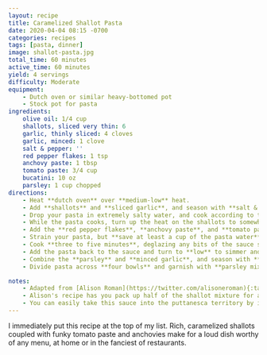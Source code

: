 ```yaml
---
layout: recipe
title: Caramelized Shallot Pasta
date: 2020-04-04 08:15 -0700
categories: recipes
tags: [pasta, dinner]
image: shallot-pasta.jpg
total_time: 60 minutes
active_time: 60 minutes
yield: 4 servings
difficulty: Moderate
equipment:
    - Dutch oven or similar heavy-bottomed pot
    - Stock pot for pasta
ingredients:
    olive oil: 1/4 cup
    shallots, sliced very thin: 6
    garlic, thinly sliced: 4 cloves
    garlic, minced: 1 clove
    salt & pepper: ''
    red pepper flakes: 1 tsp
    anchovy paste: 1 tbsp
    tomato paste: 3/4 cup
    bucatini: 10 oz
    parsley: 1 cup chopped
directions:
    - Heat **dutch oven** over **medium-low** heat.
    - Add **shallots** and **sliced garlic**, and season with **salt & pepper**, and cook until shallots are soft and caramelized, about **forty-five minutes**.
    - Drop your pasta in extremely salty water, and cook according to the instructions. Pull it a minute or two early, so the pasta is __very__ _al dente_.
    - While the pasta cooks, turn up the heat on the shallots to somewhere between **medium** and **medium-high** heat for about **five minutes** while stirring, to get some fond to develop at the bottom of your pan and to darken the edges of some of the shallots. 
    - Add the **red pepper flakes**, **anchovy paste**, and **tomato paste**, and cook about **three minutes** until very fragrant. By now, your pasta should be ready.
    - Strain your pasta, but **save at least a cup of the pasta water**, and add **1 cup** of that pasta water to the shallot and tomato mixture.
    - Cook **three to five minutes**, deglazing any bits of the sauce stuck to your pan.
    - Add the pasta back to the sauce and turn to **low** to simmer and finish the pasta. Stir occasionally.
    - Combine the **parsley** and **minced garlic**, and season with **salt & pepper**, and some more **red pepper flakes**, to taste.
    - Divide pasta across **four bowls** and garnish with **parsley mixture**.

notes:
    - Adapted from [Alison Roman](https://twitter.com/alisoneroman){:target="_blank"} at [NYT Cooking](https://cooking.nytimes.com/recipes/1020830-caramelized-shallot-pasta){:target="_blank"}
    - Alison's recipe has you pack up half of the shallot mixture for a later use, but I just used the entirety of it for this recipe. I really loved the full flavor from using it all.
    - You can easily take this sauce into the puttanesca territory by increasing the amount of anchovy paste. I love when things are that funky, but it's not for everyone. You could also omit the anchovy paste entirely.
---
```

I immediately put this recipe at the top of my list. Rich, caramelized shallots coupled with funky tomato paste and anchovies make for a loud dish worthy of any menu, at home or in the fanciest of restaurants.